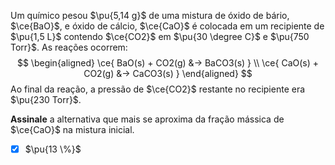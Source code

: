 Um químico pesou $\pu{5,14 g}$ de uma mistura de óxido de bário, $\ce{BaO}$, e óxido de cálcio, $\ce{CaO}$ é colocada em um recipiente de $\pu{1,5 L}$ contendo $\ce{CO2}$ em $\pu{30 \degree C}$ e $\pu{750 Torr}$. 
As reações ocorrem:
$$
\begin{aligned}
    \ce{ BaO(s) + CO2(g) &-> BaCO3(s) } \\
    \ce{ CaO(s) + CO2(g) &-> CaCO3(s) }
\end{aligned}
$$
Ao final da reação, a pressão de $\ce{CO2}$ restante no recipiente era $\pu{230 Torr}$.

**Assinale** a alternativa que mais se aproxima da fração mássica de $\ce{CaO}$ na mistura inicial.

- [x] $\pu{13 \%}$

